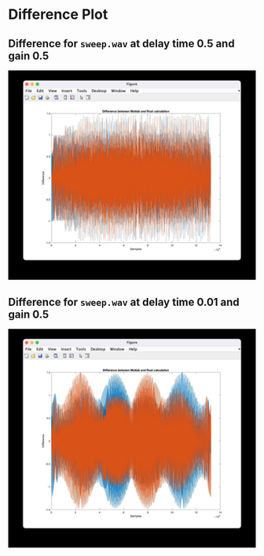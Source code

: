 # Difference Plot
## Difference for `sweep.wav` at delay time 0.5 and gain 0.5
![0.5delay](./fig/0.5delay.jpg)

## Difference for `sweep.wav` at delay time 0.01 and gain 0.5
![0.01delay](./fig/0.01delay.jpg)
